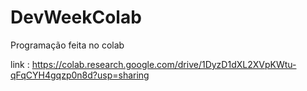 # DevWeekColab
Programação feita no colab


link : https://colab.research.google.com/drive/1DyzD1dXL2XVpKWtu-qFqCYH4gqzp0n8d?usp=sharing
